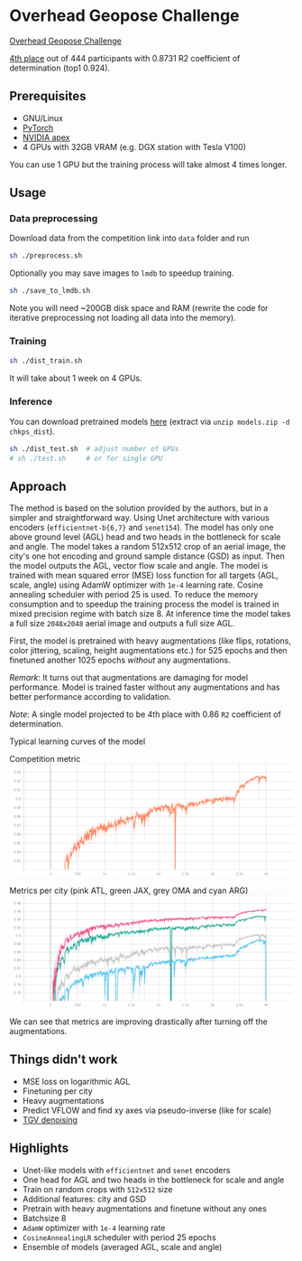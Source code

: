 # Overhead Geopose Challenge

[Overhead Geopose Challenge](https://www.drivendata.org/competitions/78/overhead-geopose-challenge/)

[4th
place](https://www.drivendata.org/competitions/78/overhead-geopose-challenge/leaderboard/)
out of 444 participants with 0.8731 R2 coefficient of determination (top1 0.924).

## Prerequisites

- GNU/Linux
- [PyTorch](https://pytorch.org/)
- [NVIDIA apex](https://github.com/NVIDIA/apex)
- 4 GPUs with 32GB VRAM (e.g. DGX station with Tesla V100)

You can use 1 GPU but the training process will take almost 4 times longer.

## Usage

### Data preprocessing

Download data from the competition link into `data` folder and run

```bash
sh ./preprocess.sh
```

Optionally you may save images to `lmdb` to speedup training.

```bash
sh ./save_to_lmdb.sh
```

Note you will need ~200GB disk space and RAM (rewrite the code for iterative
preprocessing not loading all data into the memory).

### Training

```bash
sh ./dist_train.sh
```

It will take about 1 week on 4 GPUs.

### Inference

You can download pretrained models
[here](https://disk.yandex.com/d/YKBkCPWV1jaYrg) (extract via `unzip models.zip
-d chkps_dist`).

```bash
sh ./dist_test.sh  # adjust number of GPUs
# sh ./test.sh     # or for single GPU
```

## Approach

The method is based on the solution provided by the authors, but in a simpler
and straightforward way. Using Unet architecture with various encoders
(`efficientnet-b{6,7}` and `senet154`). The model has only one above ground
level (AGL) head and two heads in the bottleneck for scale and angle. The model
takes a random 512x512 crop of an aerial image, the city's one hot encoding and
ground sample distance (GSD) as input. Then the model outputs the AGL, vector
flow scale and angle. The model is trained with mean squared error (MSE) loss
function for all targets (AGL, scale, angle) using AdamW optimizer with `1e-4`
learning rate. Cosine annealing scheduler with period 25 is used. To reduce the
memory consumption and to speedup the training process the model is trained in
mixed precision regime with batch size 8. At inference time the model takes a
full size `2048x2048` aerial image and outputs a full size AGL.

First, the model is pretrained with heavy augmentations (like flips, rotations,
color jittering, scaling, height augmentations etc.) for 525 epochs and then
finetuned another 1025 epochs *without* any augmentations.

*Remark*: It turns out that augmentations are damaging for model performance.
Model is trained faster without any augmentations and has better performance
according to validation.

*Note*: A single model projected to be 4th place with 0.86 `R2` coefficient of
determination.

Typical learning curves of the model

Competition metric
![](./assets/val_score.png)

Metrics per city (pink ATL, green JAX, grey OMA and cyan ARG)
![](./assets/val_scores.png)

We can see that metrics are improving drastically after turning off the
augmentations.

## Things didn't work

- MSE loss on logarithmic AGL
- Finetuning per city
- Heavy augmentations
- Predict VFLOW and find xy axes via pseudo-inverse (like for scale)
- [TGV denoising](https://github.com/DanonOfficial/TGVDenoising)

## Highlights

- Unet-like models with `efficientnet` and `senet` encoders
- One head for AGL and two heads in the bottleneck for scale and angle
- Train on random crops with `512x512` size
- Additional features: city and GSD
- Pretrain with heavy augmentations and finetune without any ones
- Batchsize 8 
- `AdamW` optimizer with `1e-4` learning rate
- `CosineAnnealingLR` scheduler with period 25 epochs
- Ensemble of models (averaged AGL, scale and angle)
